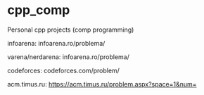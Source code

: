 # cpp_comp
Personal cpp projects (comp programming)

infoarena: infoarena.ro/problema/

varena/nerdarena: infoarena.ro/problema/

codeforces: codeforces.com/problem/

acm.timus.ru: https://acm.timus.ru/problem.aspx?space=1&num=